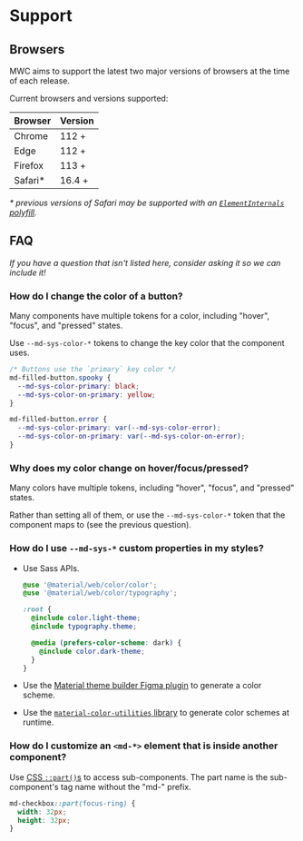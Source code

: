 <!-- catalog-only-start --><!-- ---
name: Support
title: Support
order: 4
-----><!-- catalog-only-end -->

# Support

<!-- go/mwc-support -->

<!--*
# Document freshness: For more information, see go/fresh-source.
freshness: { owner: 'lizmitchell' reviewed: '2023-09-15' }
*-->

<!-- [TOC] -->

<!--#include file="../googlers/support.md" -->

## Browsers

MWC aims to support the latest two major versions of browsers at the time of
each release.

Current browsers and versions supported:

Browser | Version
------- | -------
Chrome  | 112 +
Edge    | 112 +
Firefox | 113 +
Safari* | 16.4 +

*\* previous versions of Safari may be supported with an
[`ElementInternals` polyfill](https://www.npmjs.com/package/element-internals-polyfill).*

## FAQ

<!-- go/mwc-faq -->

*If you have a question that isn't listed here, consider asking it so we can
include it!*

### How do I change the color of a button?

Many components have multiple tokens for a color, including "hover", "focus",
and "pressed" states.

Use `--md-sys-color-*` tokens to change the key color that the component uses.

```css
/* Buttons use the `primary` key color */
md-filled-button.spooky {
  --md-sys-color-primary: black;
  --md-sys-color-on-primary: yellow;
}

md-filled-button.error {
  --md-sys-color-primary: var(--md-sys-color-error);
  --md-sys-color-on-primary: var(--md-sys-color-on-error);
}
```

### Why does my color change on hover/focus/pressed?

Many colors have multiple tokens, including "hover", "focus", and "pressed"
states.

Rather than setting all of them, or use the `--md-sys-color-*` token that the
component maps to (see the previous question).

### How do I use `--md-sys-*` custom properties in my styles?

-   Use Sass APIs.

    ```scss
    @use '@material/web/color/color';
    @use '@material/web/color/typography';

    :root {
      @include color.light-theme;
      @include typography.theme;

      @media (prefers-color-scheme: dark) {
        @include color.dark-theme;
      }
    }
    ```

-   Use the
    [Material theme builder Figma plugin](https://www.figma.com/community/plugin/1034969338659738588/Material-Theme-Builder)<!-- {.external} -->
    to generate a color scheme.

-   Use the
    [`material-color-utilities` library](https://www.npmjs.com/package/@material/material-color-utilities)<!-- {.external} -->
    to generate color schemes at runtime.

### How do I customize an `<md-*>` element that is inside another component?

Use [CSS `::part()`s](https://developer.mozilla.org/en-US/docs/Web/CSS/::part)
to access sub-components. The part name is the sub-component's tag name without
the "md-" prefix.

```css
md-checkbox::part(focus-ring) {
  width: 32px;
  height: 32px;
}
```
